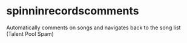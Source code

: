 # spinninrecordscomments
Automatically comments on songs and navigates back to the song list (Talent Pool Spam)
